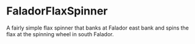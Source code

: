 # FaladorFlaxSpinner
A fairly simple flax spinner that banks at Falador east bank and spins the flax at the spinning wheel in south Falador.

